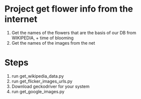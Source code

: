 # Project get flower info from the internet
1. Get the names of the flowers that are the basis of our DB from WIKIPEDIA, + time of blooming
2. Get the names of the images from the net

# Steps
1. run get_wikipedia_data.py
2. run get_flicker_images_urls.py
3. Download geckodriver for your system
4. run get_google_images.py
